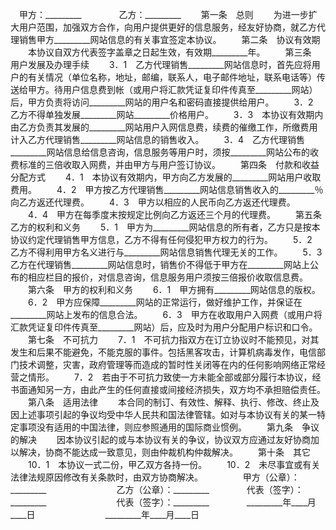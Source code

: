 
 


　甲方：_________　　
　　乙方：_________
　　第一条　总则
　　为进一步扩大用户范围，加强双方合作，向用户提供更好的信息服务，经友好协商，就乙方代理销售甲方_________网站信息的有关事宜签定本协议。
　　第二条　协议有效期
　　本协议自双方代表签字盖章之日起生效，有效期_________年。
　　第三条　用户发展及办理手续
　　3．1　乙方代理销售_________网站信息时，首先应将用户的有关情况（单位名称，地址，邮编，联系人，电子邮件地址，联系电话等）传送给甲方。待用户信息费到帐（或用户将汇款凭证复印件传真至_________网站）后，甲方负责将访问_________网站的用户名和密码直接提供给用户。
　　3．2　乙方不得单独发展_________网站_________价格用户。
　　3．3　本协议有效期内由乙方负责其发展的_________网站用户入网信息费，续费的催缴工作，所缴费用计入乙方代理销售_________网站信息的销售收入。
　　3．4　乙方代理销售_________网站信息给信息咨询，信息服务等用户时，须按_________网站公布的收费标准的三倍收取入网费，并由甲方与用户签订协议。
　　第四条　付款和收益分配方式
　　4．1　本协议有效期内，甲方向乙方发展的_________网站用户收取费用。
　　4．2　甲方按乙方代理销售_________网站信息销售收入的_________％向乙方返还代理费。
　　4．3　甲方以相应的人民币向乙方返还代理费。
　　4．4　甲方在每季度末按规定比例向乙方返还三个月的代理费。
　　第五条　乙方的权利和义务
　　5．1　甲方为_________网站信息的所有者，乙方只是按本协议约定代理销售甲方信息，乙方不得有任何侵犯甲方权力的行为。
　　5．2　乙方不得利用甲方名义进行与_________网站信息销售代理无关的工作。
　　5．3　乙方在代理销售_________网站信息时，销售价不得低于甲方在_________网站上公布的相应栏目的报价，对信息咨询，信息服务用户须按三倍报价收取信息费。
　　第六条　甲方的权利和义务
　　6．1　甲方拥有_________网站信息的版权。
　　6．2　甲方应保障_________网站的正常运行，做好维护工作，并保证在_________网站上发布的信息合法。
　　6．3　甲方在收取用户入网费（或用户将汇款凭证复印件传真至_________网站）后，应及时为用户分配用户标识和口令。
　　第七条　不可抗力
　　7．1　不可抗力指双方在订立协议时不能预见，对其发生和后果不能避免，不能克服的事件。包括黑客攻击，计算机病毒发作，电信部门技术调整，灾害，政府管理等而造成的暂时性关闭等在内的任何影响网络正常经营之情形。
　　7．2　若由于不可抗力致使一方未能全部或部分履行本协议，经书面通知另一方，由此产生的任何直接或间接经济损失，双方均不承担赔偿责任。
　　第八条　适用法律
　　本合同的制订、有效性、解释、执行、修改、终止及因上述事项引起的争议均受中华人民共和国法律管辖。如对与本协议有关的某一特定事项没有适用的中国法律，则应参照通用的国际商业惯例。
　　第九条　争议的解决
　　因本协议引起的或与本协议有关的争议，协议双方应通过友好协商加以解决，协商不能达成一致意见，则由仲裁机构仲裁解决。
　　第十条　其它
　　10．1　本协议一式二份，甲乙双方各持一份。
　　10．2　未尽事宜或有关法律法规原因修改有关条款时，由双方协商解决。
　　
　　甲方（公章）：_________　　　　　　　　乙方（公章）：_________　　
　　代表（签字）：_________　　　　　　　　代表（签字）：_________　　
　　_________年____月____日　　　　　　　　_________年____月____日
 


 

 
 
 
 
 
  


  
 

  


  


  
 
 
 
 

